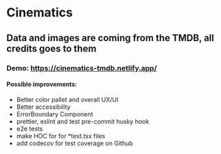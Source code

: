 # Cinematics

## Data and images are coming from the TMDB, all credits goes to them

### Demo: https://cinematics-tmdb.netlify.app/

#### Possible improvements:
- Better color pallet and overall UX/UI
- Better accessibility
- ErrorBoundary Component
- prettier, eslint and test pre-commit husky hook
- e2e tests
- make HOC for <Provider /> for *test.tsx files
- add codecov for test coverage on Github
